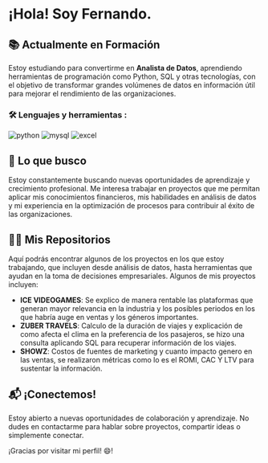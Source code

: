
# ¡Hola! Soy Fernando.

## 📚 Actualmente en Formación

Estoy estudiando para convertirme en **Analista de Datos**, aprendiendo herramientas de programación como Python, SQL y otras tecnologías, con el objetivo de transformar grandes volúmenes de datos en información útil para mejorar el rendimiento de las organizaciones.

### :hammer_and_wrench: Lenguajes y herramientas :
<div id="header" align="left">
    <img decoding="async" src="https://img.shields.io/badge/Python-3776AB?style=for-the-badge&logo=python&logoColor=white" alt="python"/>
  </a>
    <img decoding="async" src="https://img.shields.io/badge/MySQL-6DB33F?style=for-the-badge&logo=mysql&logoColor=white" alt="mysql"/>
  </a>
 <img decoding="async" src="https://img.shields.io/badge/Microsoft_Excel-217346?style=for-the-badge&logo=microsoft-excel&logoColor=white" alt="excel"/>
  </a>

</div>

## 🌱 Lo que busco

Estoy constantemente buscando nuevas oportunidades de aprendizaje y crecimiento profesional. Me interesa trabajar en proyectos que me permitan aplicar mis conocimientos financieros, mis habilidades en análisis de datos y mi experiencia en la optimización de procesos para contribuir al éxito de las organizaciones.

## 🧑‍💻 Mis Repositorios

Aquí podrás encontrar algunos de los proyectos en los que estoy trabajando, que incluyen desde análisis de datos, hasta herramientas que ayudan en la toma de decisiones empresariales. Algunos de mis proyectos incluyen:

- **ICE VIDEOGAMES**: Se explico de manera rentable las plataformas que generan mayor relevancia en la industria y los posibles periodos en los que habría auge en ventas y los géneros importantes. 
- **ZUBER TRAVELS**: Calculo de la duración de viajes y explicación de como afecta el clima en la preferencia de los pasajeros, se hizo una consulta aplicando SQL para recuperar información de los viajes. 
- **SHOWZ**: 	Costos de fuentes de marketing y cuanto impacto genero en las ventas, se realizaron métricas como lo es el ROMI, CAC Y LTV para sustentar la información.

## 📬 ¡Conectemos!

Estoy abierto a nuevas oportunidades de colaboración y aprendizaje. No dudes en contactarme para hablar sobre proyectos, compartir ideas o simplemente conectar.

¡Gracias por visitar mi perfil! 😄!

